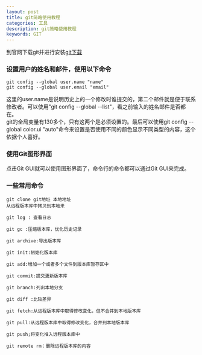 ```yaml
---
layout: post
title: git简略使用教程
categories: 工具
description: git简略使用教程
keywords: GIT
---
```


到官网下载git并进行安装[git下载](https://git-scm.com/downloads)  

### 设置用户的姓名和邮件，使用以下命令 
	git config --global user.name "name"  
	git config --global user.email "email"  
	
   这里的user.name是说明历史上的一个修改时谁提交的，第二个邮件就是便于联系修改者。可以使用"git config --global --list"，看之前输入的姓名邮件是否都在。  
git的全局变量有130多个，只有这两个是必须设置的。最后可以使用git config --global color.ui "auto"命令来设置是否使用不同的颜色显示不同类型的内容，这个依据个人喜好。

### 使用Git图形界面  
点击Git GUI就可以使用图形界面了，命令行的命令都可以通过Git GUI来完成。

### 一些常用命令

	git clone git地址 本地地址   
	从远程版本库中拷贝到本地来  

	git log : 查看日志

	git gc :压缩版本库，优化历史记录

	git archive:导出版本库

	git init:初始化版本库

	git add:增加一个或者多个文件到版本库暂存区中

	git commit:提交更新版本库

	git branch:列出本地分支

	git diff :比较差异

	git fetch:从远程版本库中取得修改变化，但不合并到本地版本库

	git pull:从远程版本库中取得修改变化，合并到本地版本库

	git push;将变化推入远程版本库中

	git remote rm：删除远程版本库的内容
